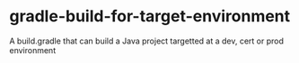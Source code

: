 gradle-build-for-target-environment
===================================

A build.gradle that can build a Java project targetted at a dev, cert or prod environment
